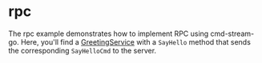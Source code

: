 # rpc
The rpc example demonstrates how to implement RPC using cmd-stream-go. Here, 
you'll find a [GreetingService](examples-go/rpc/service.go) with a `SayHello` 
method that sends the corresponding `SayHelloCmd` to the server.

